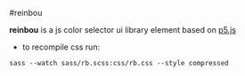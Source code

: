 #reinbou

**reinbou** is a js color selector ui library element based on [p5.js](https://p5js.org)

- to recompile css run:

`sass --watch sass/rb.scss:css/rb.css --style compressed`